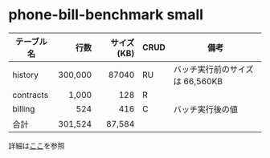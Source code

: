 # phone-bill-benchmark small

| テーブル名 | 行数       | サイズ(KB) | CRUD | 備考                               |
|------------|-----------:|-----------:|------|------------------------------------|
| history    | 300,000    | 87040      | RU   | バッチ実行前のサイズは 66,560KB    |
| contracts  | 1,000      | 128        | R    |                                    |
| billing    | 524        | 416        | C    | バッチ実行後の値                   |
| 合計       | 301,524    | 87,584     |      |                                    |

詳細は[ここ](https://github.com/project-tsurugi/phone-bill-benchmark/blob/master/scripts/data_size.md)を参照
